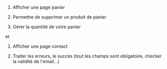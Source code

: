 1. Afficher une page panier

2. Permettre de supprimer un produit de panier

3. Gérer la quantité de votre panier

et

1. Afficher une page contact

2. Traiter les erreurs, le succès (tout les champs sont obligatoire, checker la validité de l'email...)
